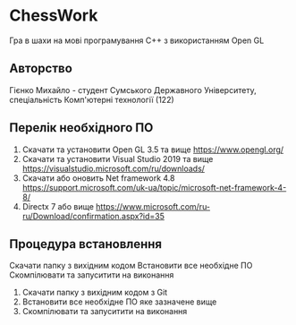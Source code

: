 # **ChessWork**
Гра в шахи на мові програмування С++ з використанням Open GL

## **Авторство**
Гієнко Михайло - cтудент Сумського Державного Університету, спеціальність Комп'ютерні технології (122)


## **Перелік необхідного ПО**
1. Скачати та установити Open GL 3.5 та вище https://www.opengl.org/
2. Скачати та установити Visual Studio 2019 та вище https://visualstudio.microsoft.com/ru/downloads/
3. Скачати або оновить Net framework 4.8 https://support.microsoft.com/uk-ua/topic/microsoft-net-framework-4-8/
4. Directx 7 або вище https://www.microsoft.com/ru-ru/Download/confirmation.aspx?id=35

## **Процедура встановлення**
Скачати папку з вихідним кодом
Встановити все необхідне ПО
Скомпілювати та запуситити на виконання
1. Скачати папку з вихідним кодом з Git 
2. Встановити все необхідне ПО яке зазначене вище 
3. Скомпілювати та запуситити на виконання